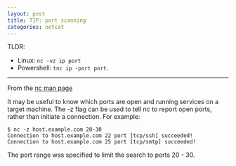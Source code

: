 ```yaml
---
layout: post
title: TIP: port scanning
categories: netcat
---
```


TLDR:

* Linux: `nc -vz ip port`
* Powershell: `tnc ip -port port`.

---

From the [nc man page]()

It may be useful to know which ports are open and running services on a target machine. The -z flag can be used to tell nc to report open ports, rather than initiate a connection. For example:

```
$ nc -z host.example.com 20-30
Connection to host.example.com 22 port [tcp/ssh] succeeded!
Connection to host.example.com 25 port [tcp/smtp] succeeded!
```

The port range was specified to limit the search to ports 20 - 30.

